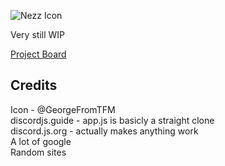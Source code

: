 ![Nezz Icon](https://github.com/TolleyLikesRice/Nezz/raw/main/assets/icon-256.png)

Very still WIP

[Project Board](https://github.com/users/TolleyLikesRice/projects/2/views/1)

## Credits
Icon - @GeorgeFromTFM  
discordjs.guide - app.js is basicly a straight clone  
discord.js.org - actually makes anything work  
A lot of google  
Random sites  
